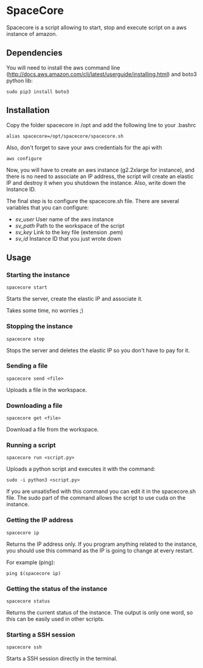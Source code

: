 # SpaceCore

Spacecore is a script allowing to start, stop and execute script on a
aws instance of amazon.

## Dependencies
You will need to install the aws command line (http://docs.aws.amazon.com/cli/latest/userguide/installing.html) and boto3 python lib:
```
sudo pip3 install boto3
```

## Installation
Copy the folder spacecore in /opt and add the following line to your .bashrc
```
alias spacecore=/opt/spacecore/spacecore.sh
```
Also, don't forget to save your aws credentials for the api with
```
aws configure
```
Now, you will have to create an aws instance (g2.2xlarge for instance), and there
is no need to associate an IP address, the script will create an elastic IP and
destroy it when you shutdown the instance. Also, write down the Instance ID.

The final step is to configure the spacecore.sh file. There are several variables
that you can configure:
* _sv_user_ User name of the aws instance
* _sv_path_ Path to the workspace of the script
* _sv_key_ Link to the key file (extension .pem)
* _sv_id_ Instance ID that you just wrote down

## Usage
### Starting the instance
```
spacecore start
```
Starts the server, create the elastic IP and associate it.

Takes some time, no worries ;)

### Stopping the instance
```
spacecore stop
```
Stops the server and deletes the elastic IP so you don't have to pay for it.

### Sending a file
```
spacecore send <file>
```
Uploads a file in the workspace.

### Downloading a file
```
spacecore get <file>
```
Download a file from the workspace.

### Running a script
```
spacecore run <script.py>
```
Uploads a python script and executes it with the command:
```
sudo -i python3 <script.py>
```
If you are unsatisfied with this command you can edit it in the spacecore.sh file.
The sudo part of the command allows the script to use cuda on the instance.

### Getting the IP address
```
spacecore ip
```
Returns the IP address only. If you program anything related to the instance,
you should use this command as the IP is going to change at every restart.

For example (ping):
```
ping $(spacecore ip)
```

### Getting the status of the instance
```
spacecore status
```
Returns the current status of the instance.
The output is only one word, so this can be easily used in other scripts.

### Starting a SSH session
```
spacecore ssh
```
Starts a SSH session directly in the terminal.

